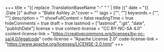 +++
title = "{{ replace .TranslationBaseName "-" " " | title }}"
date = "{{ .Date }}"
author = "Blake Ashley Jr."cover = ""
tags = ["", ""]
keywords = ["", ""]
description = ""
showFullContent = false
readingTime = true
hideComments = true
draft = true
lastmod = ["lastmod", ":git", "date", "publishDate"]
license = true
content-license = "CC BY-NC-SA 4.0"
content-license-link = "https://creativecommons.org/licenses/by-nc-sa/4.0/legalcode"
code-license = "Apache License 2.0"
code-license-link = "https://www.apache.org/licenses/LICENSE-2.0.html"
+++
